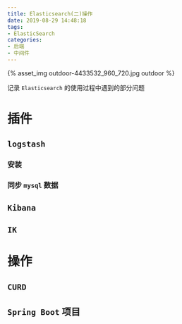 ```yaml
---
title: Elasticsearch(二)操作
date: 2019-08-29 14:48:18
tags:
- ElasticSearch
categories:
- 后端
- 中间件
---
```


{% asset_img outdoor-4433532_960_720.jpg outdoor %}

记录 `Elasticsearch` 的使用过程中遇到的部分问题

<!----more ----->

# 插件

## <code>logstash</code>

### 安装


### 同步 <code>mysql</code> 数据


## <code>Kibana</code>


## <code>IK</code>


# 操作

## <code>CURD</code>

## <code>Spring Boot</code> 项目
